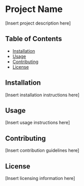 # Project Name

[Insert project description here]

## Table of Contents

- [Installation](#installation)
- [Usage](#usage)
- [Contributing](#contributing)
- [License](#license)

## Installation

[Insert installation instructions here]

## Usage

[Insert usage instructions here]

## Contributing

[Insert contribution guidelines here]

## License

[Insert licensing information here]
